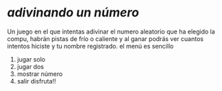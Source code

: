 # *adivinando un número* 

Un juego en el que intentas adivinar el numero aleatorio que ha elegido la compu, habrán pistas de frío o caliente y al ganar podrás ver cuantos intentos hiciste y tu nombre registrado.
el menú es sencillo

1. jugar solo
2. jugar dos
3. mostrar número
4. salir
disfruta!!
